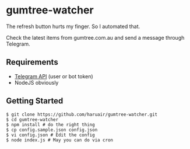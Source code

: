 gumtree-watcher
===============

The refresh button hurts my finger. So I automated that.

Check the latest items from gumtree.com.au and send a message through Telegram.

Requirements
------------

- [Telegram API](https://core.telegram.org/api) (user or bot token)
- NodeJS obviously

Getting Started
---------------

    $ git clone https://github.com/haruair/gumtree-watcher.git
    $ cd gumtree-watcher
    $ npm install # do the right thing
    $ cp config.sample.json config.json
    $ vi config.json # Edit the config
    $ node index.js # May you can do via cron
